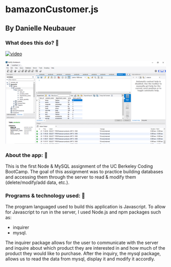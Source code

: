 # bamazonCustomer.js
## By Danielle Neubauer 

### What does this do? :hear_no_evil:

[![video](file:///C:/Users/dneub/Downloads/screenshotofvid.webp)](https://drive.google.com/file/d/15MD-YR0Ntv-Gwiq3RGCQBLDyRblmhFTJ/view)

<img src="/Video of flow/MySQLscreenshot.png">


### About the app: :see_no_evil:

This is the first Node & MySQL assignment of the UC Berkeley Coding BootCamp. The goal of this assignment was to practice building databases and accessing them through the server to read & modify them (delete/modify/add data, etc.). 

### Programs & technology used: :speak_no_evil:

The program languaged used to build this application is Javascript. To allow for Javascript to run in the server, I used Node.js and npm packages such as: 

* inquirer 
* mysql. 

The inquirer package allows for the user to communicate with the server and inquire about which product they are interested in and how much of the product they would like to purchase. After the inquiry, the mysql package, allows us to read the data from mysql, display it and modify it accordly. 